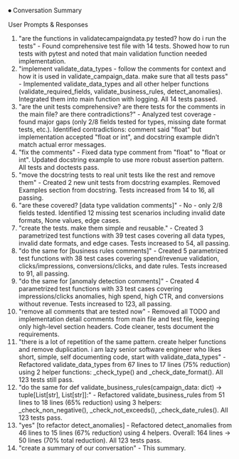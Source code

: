 ⏺ Conversation Summary

  User Prompts & Responses

  1. "are the functions in validatecampaigndata.py tested? how do i run the tests"
    - Found comprehensive test file with 14 tests. Showed how to run tests with pytest and noted that main validation function needed implementation.
  2. "implement validate_data_types - follow the comments for context and how it is used in validate_campaign_data. make sure that all tests pass"
    - Implemented validate_data_types and all other helper functions (validate_required_fields, validate_business_rules, detect_anomalies). Integrated them into main function with logging. All 14 tests
  passed.
  3. "are the unit tests comprehensive? are there tests for the comments in the main file? are there contradictions?"
    - Analyzed test coverage - found major gaps (only 2/8 fields tested for types, missing date format tests, etc.). Identified contradictions: comment said "float" but implementation accepted "float or
  int", and docstring example didn't match actual error messages.
  4. "fix the comments"
    - Fixed data type comment from "float" to "float or int". Updated docstring example to use more robust assertion pattern. All tests and doctests pass.
  5. "move the docstring tests to real unit tests like the rest and remove them"
    - Created 2 new unit tests from docstring examples. Removed Examples section from docstring. Tests increased from 14 to 16, all passing.
  6. "are these covered? [data type validation comments]"
    - No - only 2/8 fields tested. Identified 12 missing test scenarios including invalid date formats, None values, edge cases.
  7. "create the tests. make them simple and reusable."
    - Created 3 parametrized test functions with 39 test cases covering all data types, invalid date formats, and edge cases. Tests increased to 54, all passing.
  8. "do the same for [business rules comments]"
    - Created 5 parametrized test functions with 38 test cases covering spend/revenue validation, clicks/impressions, conversions/clicks, and date rules. Tests increased to 91, all passing.
  9. "do the same for [anomaly detection comments]"
    - Created 4 parametrized test functions with 33 test cases covering impressions/clicks anomalies, high spend, high CTR, and conversions without revenue. Tests increased to 123, all passing.
  10. "remove all comments that are tested now"
    - Removed all TODO and implementation detail comments from main file and test file, keeping only high-level section headers. Code cleaner, tests document the requirements.
  11. "there is a lot of repetition of the same pattern. create helper functions and remove duplication. i am lazy senior software engineer who likes short, simple, self documenting code, start with 
  validate_data_types"
    - Refactored validate_data_types from 67 lines to 17 lines (75% reduction) using 2 helper functions: _check_type() and _check_date_format(). All 123 tests still pass.
  12. "do the same for def validate_business_rules(campaign_data: dict) -> tuple[List[str], List[str]]:"
    - Refactored validate_business_rules from 51 lines to 18 lines (65% reduction) using 3 helpers: _check_non_negative(), _check_not_exceeds(), _check_date_rules(). All 123 tests pass.
  13. "yes" [to refactor detect_anomalies]
    - Refactored detect_anomalies from 46 lines to 15 lines (67% reduction) using 4 helpers. Overall: 164 lines → 50 lines (70% total reduction). All 123 tests pass.
  14. "create a summary of our conversation"
    - This summary.